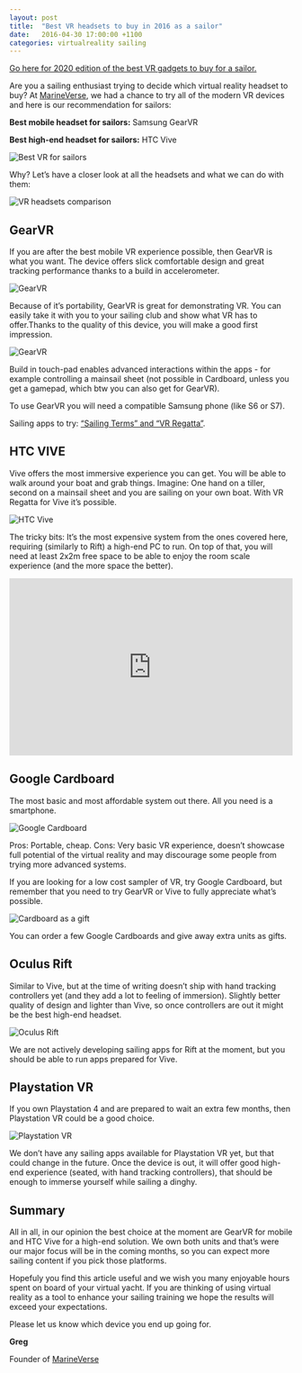 ```yaml
---
layout: post
title:  "Best VR headsets to buy in 2016 as a sailor"
date:   2016-04-30 17:00:00 +1100
categories: virtualreality sailing
---
```


[Go here for 2020 edition of the best VR gadgets to buy for a sailor.](https://blog.marineverse.com/sailing/2020/09/17/best-vr-gadgets-to-buy-for-a-sailor-in-2020.html)

Are you a sailing enthusiast trying to decide which virtual reality headset to buy?  At [MarineVerse](https://www.marineverse.com/), we had a chance to try all of the modern VR devices and here is our recommendation for sailors:


**Best mobile headset for sailors:** Samsung GearVR

**Best high-end headset for sailors:** HTC Vive

![Best VR for sailors](/assets/sailing-vr-winning.jpg)

Why? Let’s have a closer look at all the headsets and what we can do with them:

![VR headsets comparison](/assets/vr-headsets.png)


<!--more-->

## GearVR

If you are after the best mobile VR experience possible, then GearVR is what you want. The device offers slick comfortable design and great tracking performance thanks to a build in accelerometer.

![GearVR](/assets/gearvr.jpg)

Because of it’s portability, GearVR is great for demonstrating VR. You can easily take it with you to your sailing club and show what VR has to offer.Thanks to the quality of this device, you will make a good first impression.

![GearVR](/assets/sailingclub.jpg)

Build in touch-pad enables advanced interactions within the apps - for example controlling a mainsail sheet (not possible in Cardboard, unless you get a gamepad, which btw you can also get for GearVR).

To use GearVR you will need a compatible Samsung phone (like S6 or S7).

Sailing apps to try: [“Sailing Terms” and “VR Regatta”](https://www.marineverse.com/virtual-reality-sailing-apps).

## HTC VIVE
Vive offers the most immersive experience you can get. You will be able to walk around your boat and grab things. Imagine: One hand on a tiller, second on a mainsail sheet and you are sailing on your own boat. With VR Regatta for Vive it’s possible.

![HTC Vive](/assets/vive.jpg)

The tricky bits: It’s the most expensive system from the ones covered here, requiring (similarly to Rift) a high-end PC to run. On top of that, you will need at least 2x2m free space to be able to enjoy the room scale experience (and the more space the better).

<iframe width="100%" height="315" src="https://www.youtube.com/embed/FEGTIONECbs" frameborder="0" allowfullscreen></iframe>

## Google Cardboard

The most basic and most affordable system out there. All you need is a smartphone.

![Google Cardboard](/assets/cardboard.jpg)

Pros: Portable, cheap. Cons: Very basic VR experience, doesn’t showcase full potential of the virtual reality and may discourage some people from trying more advanced systems.

If you are looking for a low cost sampler of VR, try Google Cardboard, but remember that you need to try GearVR or Vive to fully appreciate what’s possible.

![Cardboard as a gift](/assets/cardboard-gifts.jpg)

You can order a few Google Cardboards and give away extra units as gifts.

## Oculus Rift

Similar to Vive, but at the time of writing doesn’t ship with hand tracking controllers yet (and they add a lot to feeling of immersion). Slightly better quality of design and lighter than Vive, so once controllers are out it might be the best high-end headset.

![Oculus Rift](/assets/oculus.jpg)

We are not actively developing sailing apps for Rift at the moment, but you should be able to run apps prepared for Vive.

## Playstation VR

If you own Playstation 4 and are prepared to wait an extra few months, then Playstation VR could be a good choice.

![Playstation VR](/assets/playstation-vr.jpg)

We don’t have any sailing apps available for Playstation VR yet, but that could change in the future. Once the device is out, it will offer good high-end experience (seated, with hand tracking controllers), that should be enough to immerse yourself while sailing a dinghy.

## Summary

All in all, in our opinion the best choice at the moment are GearVR for mobile and HTC Vive for a high-end solution. We own both units and that’s were our major focus will be in the coming months, so you can expect more sailing content if you pick those platforms.

Hopefuly you find this article useful and we wish you many enjoyable hours spent on board of your virtual yacht. If you are thinking of using virtual reality as a tool to enhance your sailing training we hope the results will exceed your expectations.

Please let us know which device you end up going for.


**Greg**

Founder of [MarineVerse](https://www.marineverse.com/)

